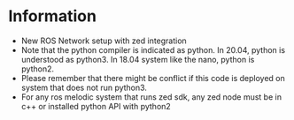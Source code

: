 # Information
  - New ROS Network setup with zed integration
  - Note that the python compiler is indicated as python. In 20.04, python is understood as python3. In 18.04 system like the nano, python is python2.
  - Please remember that there might be conflict if this code is deployed on system that does not run python3.
  - For any ros melodic system that runs zed sdk, any zed node must be in c++ or installed python API with python2

